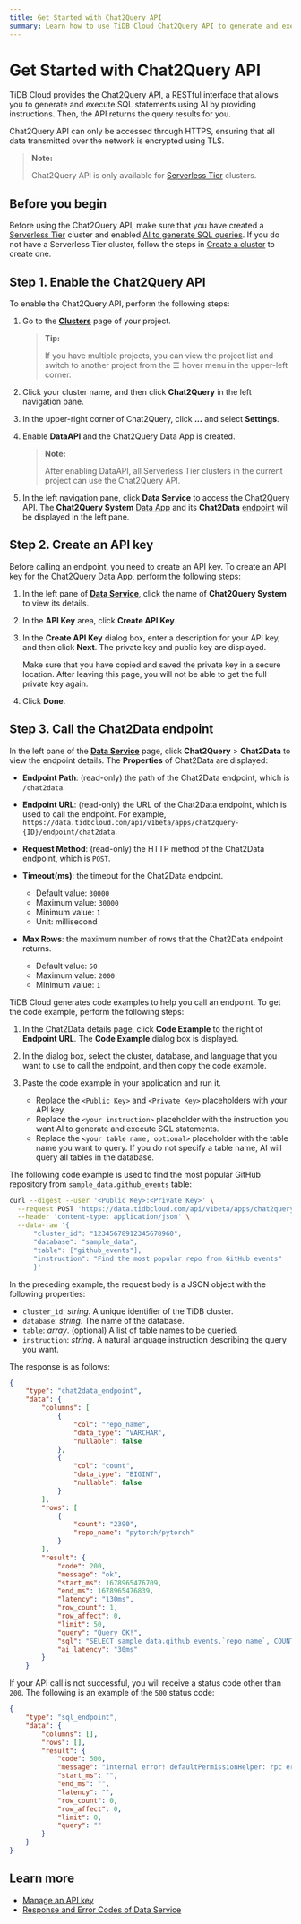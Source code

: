 ```yaml
---
title: Get Started with Chat2Query API
summary: Learn how to use TiDB Cloud Chat2Query API to generate and execute SQL statements using AI by providing instructions.
---
```


# Get Started with Chat2Query API

TiDB Cloud provides the Chat2Query API, a RESTful interface that allows you to generate and execute SQL statements using AI by providing instructions. Then, the API returns the query results for you.

Chat2Query API can only be accessed through HTTPS, ensuring that all data transmitted over the network is encrypted using TLS.

> **Note:**
>
> Chat2Query API is only available for [Serverless Tier](/tidb-cloud/select-cluster-tier.md#serverless-tier-beta) clusters.

## Before you begin

Before using the Chat2Query API, make sure that you have created a [Serverless Tier](/tidb-cloud/select-cluster-tier.md#serverless-tier-beta) cluster and enabled [AI to generate SQL queries](/tidb-cloud/explore-data-with-chat2query.md). If you do not have a Serverless Tier cluster, follow the steps in [Create a cluster](/tidb-cloud/create-tidb-cluster.md) to create one.

## Step 1. Enable the Chat2Query API

To enable the Chat2Query API, perform the following steps:

1. Go to the [**Clusters**](https://tidbcloud.com/console/clusters) page of your project.

    > **Tip:**
    >
    > If you have multiple projects, you can view the project list and switch to another project from the ☰ hover menu in the upper-left corner.

2. Click your cluster name, and then click **Chat2Query** in the left navigation pane.
3. In the upper-right corner of Chat2Query, click **...** and select **Settings**.
4. Enable **DataAPI** and the Chat2Query Data App is created.

    > **Note:**
    >
    > After enabling DataAPI, all Serverless Tier clusters in the current project can use the Chat2Query API.

5. In the left navigation pane, click <MDSvgIcon name="icon-left-data-service" /> **Data Service** to access the Chat2Query API. The **Chat2Query System** [Data App](/tidb-cloud/tidb-cloud-glossary.md#data-app) and its **Chat2Data** [endpoint](/tidb-cloud/tidb-cloud-glossary.md#endpoint) will be displayed in the left pane.

## Step 2. Create an API key

Before calling an endpoint, you need to create an API key. To create an API key for the Chat2Query Data App, perform the following steps:

1. In the left pane of [**Data Service**](https://tidbcloud.com/console/dataservice), click the name of **Chat2Query System** to view its details.
2. In the **API Key** area, click **Create API Key**.
3. In the **Create API Key** dialog box, enter a description for your API key, and then click **Next**. The private key and public key are displayed.

    Make sure that you have copied and saved the private key in a secure location. After leaving this page, you will not be able to get the full private key again.

4. Click **Done**.

## Step 3. Call the Chat2Data endpoint

In the left pane of the [**Data Service**](https://tidbcloud.com/console/dataservice) page, click **Chat2Query** > **Chat2Data** to view the endpoint details. The **Properties** of Chat2Data are displayed:

- **Endpoint Path**: (read-only) the path of the Chat2Data endpoint, which is `/chat2data`.

- **Endpoint URL**: (read-only) the URL of the Chat2Data endpoint, which is used to call the endpoint. For example, `https://data.tidbcloud.com/api/v1beta/apps/chat2query-{ID}/endpoint/chat2data`.

- **Request Method**: (read-only) the HTTP method of the Chat2Data endpoint, which is `POST`.

- **Timeout(ms)**: the timeout for the Chat2Data endpoint.

    - Default value: `30000`
    - Maximum value: `30000`
    - Minimum value: `1`
    - Unit: millisecond

- **Max Rows**: the maximum number of rows that the Chat2Data endpoint returns.

    - Default value: `50`
    - Maximum value: `2000`
    - Minimum value: `1`

TiDB Cloud generates code examples to help you call an endpoint. To get the code example, perform the following steps:

1. In the Chat2Data details page, click **Code Example** to the right of **Endpoint URL**. The **Code Example** dialog box is displayed.
2. In the dialog box, select the cluster, database, and language that you want to use to call the endpoint, and then copy the code example.
3. Paste the code example in your application and run it.

    - Replace the `<Public Key>` and `<Private Key>` placeholders with your API key.
    - Replace the `<your instruction>` placeholder with the instruction you want AI to generate and execute SQL statements.
    - Replace the `<your table name, optional>` placeholder with the table name you want to query. If you do not specify a table name, AI will query all tables in the database.

The following code example is used to find the most popular GitHub repository from `sample_data.github_events` table:

```bash
curl --digest --user '<Public Key>:<Private Key>' \
  --request POST 'https://data.tidbcloud.com/api/v1beta/apps/chat2query-ABCDEFGH/endpoint/chat2data' \
  --header 'content-type: application/json' \
  --data-raw '{
      "cluster_id": "12345678912345678960",
      "database": "sample_data",
      "table": ["github_events"],
      "instruction": "Find the most popular repo from GitHub events"
      }'
```

In the preceding example, the request body is a JSON object with the following properties:

- `cluster_id`: _string_. A unique identifier of the TiDB cluster.
- `database`: _string_. The name of the database.
- `table`: _array_. (optional) A list of table names to be queried.
- `instruction`: _string_. A natural language instruction describing the query you want.

The response is as follows:

```json
{
    "type": "chat2data_endpoint",
    "data": {
        "columns": [
            {
                "col": "repo_name",
                "data_type": "VARCHAR",
                "nullable": false
            },
            {
                "col": "count",
                "data_type": "BIGINT",
                "nullable": false
            }
        ],
        "rows": [
            {
                "count": "2390",
                "repo_name": "pytorch/pytorch"
            }
        ],
        "result": {
            "code": 200,
            "message": "ok",
            "start_ms": 1678965476709,
            "end_ms": 1678965476839,
            "latency": "130ms",
            "row_count": 1,
            "row_affect": 0,
            "limit": 50,
            "query": "Query OK!",
            "sql": "SELECT sample_data.github_events.`repo_name`, COUNT(*) AS count FROM sample_data.github_events GROUP BY sample_data.github_events.`repo_name` ORDER BY count DESC LIMIT 1;",
            "ai_latency": "30ms"
        }
    }
```

If your API call is not successful, you will receive a status code other than `200`. The following is an example of the `500` status code:

```json
{
    "type": "sql_endpoint",
    "data": {
        "columns": [],
        "rows": [],
        "result": {
            "code": 500,
            "message": "internal error! defaultPermissionHelper: rpc error: code = DeadlineExceeded desc = context deadline exceeded",
            "start_ms": "",
            "end_ms": "",
            "latency": "",
            "row_count": 0,
            "row_affect": 0,
            "limit": 0,
            "query": ""
        }
    }
}
```

## Learn more

- [Manage an API key](/tidb-cloud/data-service-api-key.md)
- [Response and Error Codes of Data Service](/tidb-cloud/data-service-response-and-error-code.md)
